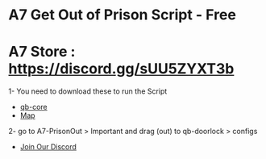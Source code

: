 # A7 Get Out of Prison Script - Free


# A7 Store : https://discord.gg/sUU5ZYXT3b

1- You need to download these to run the Script

* [qb-core](https://github.com/Project-Sloth/ps-ui)
* [Map](https://drive.google.com/file/d/1kIar2eO77v4DNXnh-b0GLGrb0o7zRSXb/view?usp=sharing)

2- go to A7-PrisonOut > Important and drag (out) to qb-doorlock > configs


* [Join Our Discord](https://discord.gg/sUU5ZYXT3b)






